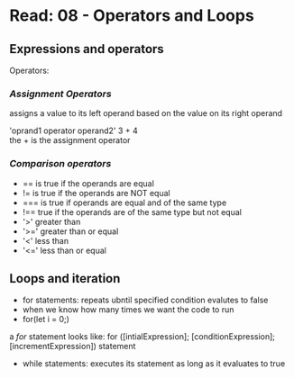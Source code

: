 # Read: 08 - Operators and Loops

## Expressions and operators

Operators:

### _Assignment Operators_

assigns a value to its left operand based on the value on its right operand

'oprand1 operator operand2'
    3       +       4  
the + is the assignment operator

### _Comparison operators_

- == is true if the operands are equal
- != is true if the operands are NOT equal
- === is true if operands are equal and of the same type
- !== true if the operands are of the same type but not equal
- '>' greater than
- '>=' greater than or equal
- '<' less than
- '<=' less than or equal

## Loops and iteration

- for statements: repeats ubntil specified condition evalutes to false
- when we know how many times we want the code to run
- for(let i = 0;)

a _for_ statement looks like:
for ([intialExpression]; [conditionExpression]; [incrementExpression]) statement

- while statements: executes its statement as long as it evaluates to true